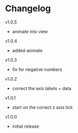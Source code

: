 # Changelog

v1.0.5
- animate into view

v1.0.4
- added animate

v1.0.3
- fix for negative numbers

v1.0.2
- correct the axis labels + data

v1.0.1
- start on the correct z axis tick

v1.0.0
- initial release
